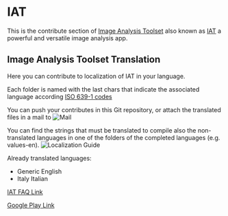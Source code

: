 # IAT
This is the contribute section of [Image Analysis Toolset](https://smh17.tk/en/home/image-analysis-toolset) also known as [IAT](https://play.google.com/store/apps/details?id=tk.silviomarano.imageanalysistoolset) a powerful and versatile image analysis app. 

## Image Analysis Toolset Translation

Here you can contribute to localization of IAT in your language.

Each folder is named with the last chars that indicate the associated language according [ISO 639-1 codes](https://en.wikipedia.org/wiki/List_of_ISO_639-1_codes)

You can push your contributes in this Git repository, or attach the translated files in a mail to
![Mail](https://github.com/SMH17/IAT/blob/master/maa1l.png)

You can find the strings that must be translated to compile also the non-translated languages in one of the folders of the completed languages (e.g. values-en).
![Localization Guide](https://github.com/SMH17/IAT/blob/master/localization_guide.png)

Already translated languages:
- Generic English
- Italy Italian

[IAT FAQ Link](https://sites.google.com/view/iat-app/home/faq)

[Google Play Link](https://play.google.com/store/apps/details?id=tk.silviomarano.imageanalysistoolset)